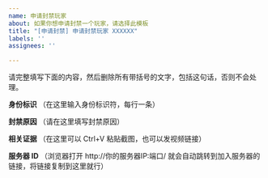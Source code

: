 ```yaml
---
name: 申请封禁玩家
about: 如果你想申请封禁一个玩家，请选择此模板
title: "[申请封禁] 申请封禁玩家 XXXXXX"
labels: ''
assignees: ''

---
```


请完整填写下面的内容，然后删除所有带括号的文字，包括这句话，否则不会处理。

**身份标识**
（在这里输入身份标识符，每行一条）

**封禁原因**
（请在这里填写封禁原因）

**相关证据**
（在这里可以 Ctrl+V 粘贴截图，也可以发视频链接）

**服务器 ID**
（浏览器打开 http://你的服务器IP:端口/ 就会自动跳转到加入服务器的链接，将链接复制到这里就行）

